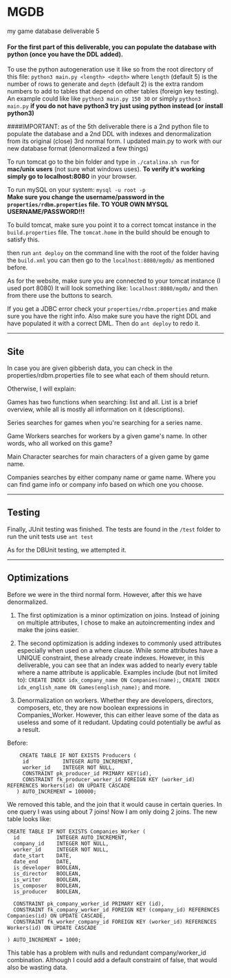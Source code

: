 # MGDB
my game database deliverable 5

#### For the first part of this deliverable, you can populate the database with python (once you have the DDL added).
To use the python autogeneration use it like so from the root directory of this file: 
`python3 main.py <length> <depth>` where `length` (default 5) is the number of rows to generate and `depth` (default 2) is the extra random numbers to add to tables that depend on other tables (foreign key testing).
An example could like like `python3 main.py 150 30` or simply `python3 main.py` **if you do not have python3 try just using python instead (or install python3)**

####IMPORTANT: as of the 5th deliverable there is a 2nd python file to populate the database and a 2nd DDL with indexes and denormalization from its original (close) 3rd normal form.
I updated main.py to work with our new database format (denormalized a few things)

To run tomcat go to the bin folder and type in `./catalina.sh run` for **mac/unix users** (not sure what windows uses).
**To verify it's working simply go to localhost:8080** in your browser.

To run mySQL on your system:
    `mysql -u root -p`    
**Make sure you change the username/password in the `properties/rdbm.properties` file. TO YOUR OWN MYSQL USERNAME/PASSWORD!!!**
    
To build tomcat, make sure you point it to a correct tomcat instance in the `build.properties` file.
The `tomcat.home` in the build should be enough to satisfy this.

then run `ant deploy` on the command line with the root of the folder having the `build.xml`
you can then go to the `localhost:8080/mgdb/` as mentioned before.

As for the website, make sure you are connected to your tomcat instance (I used port 8080)
It will look something like: `localhost:8080/mgdb/` and then from there use the buttons to search.


If you get a JDBC error check your `properties/rdbm.properties` and make sure you have the right info.
Also make sure you have the right DDL and have populated it with a correct DML. Then do `ant deploy` to redo it.
_________

## Site
In case you are given gibberish data, you can check in the properties/rdbm.properties file
to see what each of them should return.

Otherwise, I will explain:

Games has two functions when searching: list and all. List is a brief overview, while all is mostly all information on it (descriptions).

Series searches for games when you're searching for a series name.

Game Workers searches for workers by a given game's name. In other words, who all worked on this game?

Main Character searches for main characters of a given game by game name.

Companies searches by either company name or game name. Where you can find game info or company info based on which one you choose.

________

## Testing
Finally, JUnit testing was finished. The tests are found in the `/test` folder
to run the unit tests use `ant test`

As for the DBUnit testing, we attempted it.

________

## Optimizations
Before we were in the third normal form. However, after this we have denormalized.

1) The first optimization is a minor optimization on joins. Instead of joining on multiple attributes, I chose to make an autoincrementing index and make the joins easier.

2) The second optimization is adding indexes to commonly used attributes especially when used on a where clause.
While some attributes have a UNIQUE constraint, these already create indexes. However, in this deliverable, you can see that an index was added to nearly every table where a name attribute is applicable.
Examples include (but not limited to): `CREATE INDEX idx_company_name ON Companies(name);`, `CREATE INDEX idx_english_name ON Games(english_name);` and more.

3) Denormalization on workers. Whether they are developers, directors, composers, etc, they are now boolean expressions in Companies_Worker. However, this can either leave some of the data as useless and some of it redudant. Updating could potentially be awful as a result.

Before: 
```$xslt
    CREATE TABLE IF NOT EXISTS Producers (
     id           INTEGER AUTO_INCREMENT,
     worker_id    INTEGER NOT NULL,
     CONSTRAINT pk_producer_id PRIMARY KEY(id),
     CONSTRAINT fk_producer_worker_id FOREIGN KEY (worker_id) REFERENCES Workers(id) ON UPDATE CASCADE
   ) AUTO_INCREMENT = 100000;
```
We removed this table, and the join that it would cause in certain queries. In one query I was using about 7 joins!
Now I am only doing 2 joins. The new table looks like:

```$xslt
CREATE TABLE IF NOT EXISTS Companies_Worker (
  id            INTEGER AUTO_INCREMENT,
  company_id    INTEGER NOT NULL,
  worker_id     INTEGER NOT NULL,
  date_start    DATE,
  date_end      DATE,
  is_developer  BOOLEAN,
  is_director   BOOLEAN,
  is_writer     BOOLEAN,
  is_composer   BOOLEAN,
  is_producer   BOOLEAN,

  CONSTRAINT pk_company_worker_id PRIMARY KEY (id),
  CONSTRAINT fk_company_worker_id FOREIGN KEY (company_id) REFERENCES Companies(id) ON UPDATE CASCADE,
  CONSTRAINT fk_worker_company_id FOREIGN KEY (worker_id) REFERENCES Workers(id) ON UPDATE CASCADE

) AUTO_INCREMENT = 1000;
```
This table has a problem with nulls and redundant company/worker_id combination. Although I could add a default constraint of false,
that would also be wasting data.
